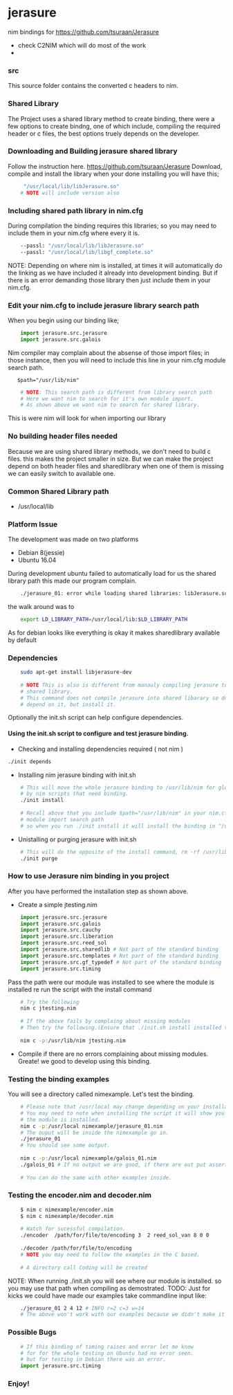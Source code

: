 # jerasure
nim bindings for https://github.com/tsuraan/Jerasure
- check C2NIM which will do most of the work
- 
### src ###
This source folder contains the converted c headers to nim.

### Shared Library ###
The Project uses a shared library method to create binding, there were a few options to
create bindng, one of which include, compiling the required header or c files, the best
options truely depends on the developer.

### Downloading and Building jerasure shared library
Follow the instruction here.
https://github.com/tsuraan/Jerasure
Download, compile and install the library
when your done installing you will have this;
```sh
     "/usr/local/lib/libJerasure.so"
    # NOTE will include version also
```
### Including shared path library in nim.cfg ###
During compilation the binding requires this libraries; so you may need to include
them in your nim.cfg where every it is.
```sh
    --passl: "/usr/local/lib/libJerasure.so"
    --passl: "/usr/local/lib/libgf_complete.so"
```
NOTE: Depending on where nim is installed, at times it will automatically do
the linking as we have included it already into development binding.
But if there is an error demanding those library then just include them in your
nim.cfg.

### Edit your nim.cfg to include  jerasure library search path ###
When you begin using our binding like;
```py
    import jerasure.src.jerasure
    import jerasure.src.galois
```
Nim compiler may complain about the absense of those import files;
in those instance, then you will need to include this line in your nim.cfg
module search path. 

```ssh
   $path="/usr/lib/nim"
```

```sh
    # NOTE: This search path is different from library search path
    # Here we want nim to search for it's own module import.
    # As shown above we want nim to search for shared library.
```
This is were nim will look for when importing our library

### No building header files needed ###
Because we are using shared library methods, we don't need to build c files.
this makes the project smaller in size. But we can make the project depend on both
header files and sharedlibrary when one of them is missing we can easily switch to available one.

### Common Shared Library path ###
- /usr/local/lib

### Platform Issue ###
The development was made on two platforms
- Debian 8(jessie)
- Ubuntu 16.04

During development ubuntu failed to automatically load for us the shared library path
this made our program complain.
```sh
    ./jerasure_01: error while loading shared libraries: libJerasure.so.2: cannot open shared object file: No such file or directory
```

the walk around was to
```sh
    export LD_LIBRARY_PATH=/usr/local/lib:$LD_LIBRARY_PATH
```

As for debian looks like everything is okay it makes sharedlibrary available by default

### Dependencies ###
```sh
    sudo apt-get install libjerasure-dev
    
    # NOTE This is also is different from manauly compiling jerasure to build
    # shared library.
    # This command does not compile jerasure into shared libarary so don't 
    # depend on it, but install it.
```

Optionally the init.sh script can help configure dependencies.

#### Using the init.sh script to configure and test jerasure binding. ####
- Checking and installing dependencies required ( not nim )
```sh
./init depends
```

- Installing  nim jerasure binding with init.sh
```sh
    # This will move the whole jerasure binding to /usr/lib/nim for global access.
    # by nim scripts that need binding.
    ./init install 
    
    # Recall above that you include $path="/usr/lib/nim" in your nim.cfg
    # module import search path
    # so when you run ./init install it will install the binding in "/usr/lib/nim"
```

- Unistalling or purging jerasure with init.sh
```sh
    # This will do the opposite of the install command, rm -rf /usr/lib/nim/jerasure
    ./init purge
```

### How to use Jerasure nim binding in you project ###
After you have performed the installation step as shown above.
- Create a simple jtesting.nim
```py
    import jerasure.src.jerasure
    import jerasure.src.galois
    import jerasure.src.cauchy
    import jerasure.src.liberation
    import jerasure.src.reed_sol
    import jerasure.src.sharedlib # Not part of the standard binding
    import jerasure.src.templates # Not part of the standard binding
    import jerasure.src.gf_typedef # Not part of the standard binding
    import jerasure.src.timing
```
Pass the path were our module was installed to see where the module is installed re run the script with the install command
```sh
    # Try the following
    nim c jtesting.nim
    
    # If the above fails by complaing about missing modules
    # Then try the following.(Ensure that ./init.sh install installed the modules ini $path="/usr/lib/nim"
    
    nim c -p:/usr/lib/nim jtesting.nim
```
- Compile if there are no errors complaining about missing modules. Greate! we good to develop using this binding.

### Testing the binding examples ###
You will see a directory called nimexample. Let's test the binding.
```sh
    # Please note that /usr/local may change depending on your installation directory
    # You may need to note when installing the script it will show you where
    # the module is installed.
    nim c -p:/usr/local nimexample/jerasure_01.nim
    # The ouput will be inside the nimexample go in.
    ./jerasure_01 
    # You should see some output.
    
    nim c -p:/usr/local nimexample/galois_01.nim
    ./galois_01 # If no output we are good, if there are out put assertion failure.
    
    # You can do the same with other examples inside.
```

### Testing the encoder.nim and decoder.nim ###
```sh
    $ nim c nimexample/encoder.nim
    $ nim c nimexample/decoder.nim
    
    # Watch for sucessful compilation.
    ./encoder  /path/for/file/to/encoding 3  2 reed_sol_van 8 0 0
    
    ./decoder /path/for/file/to/encoding
    # NOTE you may need to follow the examples in the C based.
    
    # A directory call Coding will be created
```

NOTE: When running ./init.sh you will see where our module is installed.
so you may use that path when compiling as demostrated.
TODO: Just for kicks we could have made our examples take commandline input like:
```sh
    ./jerasure_01 2 4 12 # INFO r=2 c=3 w=14
    # The above won't work with our examples because we didn't make it take commandline option.
```
### Possible Bugs ###
```py
    # If this binding of timing raises and error let me know
    # for for the whole testing on Ubuntu had no error seen.
    # but for testing in Debian there was an error.
    import jerasure.src.timing 
```
### Enjoy! ###
